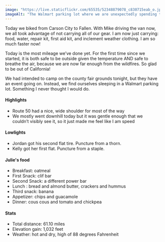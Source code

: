 ```yaml
---
image: "https://live.staticflickr.com/65535/52348879078_c830715eab_o.jpg"
imageAlt: "The Walmart parking lot where we are unexpectedly spending the night"
---
```


Today we biked from Carson City to Fallen. With Mike driving the van now, we all took advantage of not carrying all of our gear. I am now just carrying: food, water, repair kit, first aid kit, and inclement weather clothing. I am so much faster now!

Today is the most mileage we’ve done yet. For the first time since we started, it is both safe to be outside given the temperature AND safe to breathe the air, because we are now far enough from the wildfires. So glad to be out of California!

We had intended to camp on the county fair grounds tonight, but they have an event going on. Instead, we find ourselves sleeping in a Walmart parking lot. Something I never thought I would do. 

#### Highlights
- Route 50 had a nice, wide shoulder for most of the way
- We mostly went downhill today but it was gentle enough that we couldn’t visibly see it, so it just made me feel like I am speed

#### Lowlights
- Jordan got his second flat tire. Puncture from a thorn. 
- Kelly got her first flat. Puncture from a staple.   


#### Julie's food
- Breakfast: oatmeal 
- First Snack: clif bar
- Second Snack:  a different power bar 
- Lunch : bread and almond butter, crackers and hummus 
- Third snack: banana
- Appetizer: chips and guacamole 
- Dinner: cous cous and tomato and chickpea 

#### Stats
- Total distance: 61.10 miles
- Elevation gain: 1,032 feet
- Weather: hot and dry, high of 88 degrees Fahrenheit
